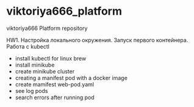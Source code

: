# viktoriya666_platform
viktoriya666 Platform repository

HW1. Настройка локального окружения. Запуск первого контейнера. Работа с kubectl

- install kubectl for linux brew
- install minikube
- create minikube cluster
- creating a manifest pod with a docker image
- create mamifest web-pod.yaml
- see log pods
- search errors after running pod
